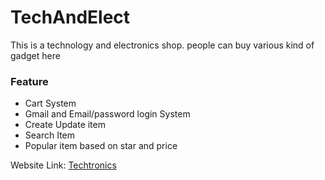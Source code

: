 # TechAndElect

This is a technology and electronics shop. people can buy various kind of gadget here

### Feature
- Cart System
- Gmail and Email/password login System
- Create Update item
- Search Item
- Popular item based on star and price

Website Link: [Techtronics](https://brandshop-huzaifa.web.app)